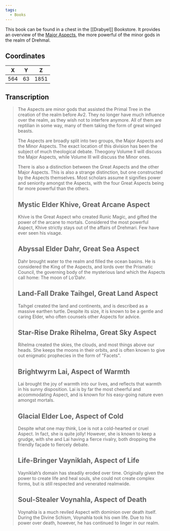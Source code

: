 ```yaml
---
tags:
  - Books
---
```


This book can be found in a chest in the [[Drabyel]] Bookstore. It provides an overview of the [Major Aspects](/Lore/Higher_Beings/Aspects/Major_Aspects/), the more powerful of the minor gods in the realm of Drehmal.

## Coordinates
| **X** | **Y** | **Z** |
| :---: | :---: | :---: |
|  564  |  63   | 1851  |

## Transcription
> The Aspects are minor gods that assisted the Primal Tree in the creation of the realm before Av2. They no longer have much influence over the realm, as they wish not to interfere anymore. All of them are reptilian in some way, many of them taking the form of great winged beasts.
>
> The Aspects are broadly split into two groups, the Major Aspects and the Minor Aspects. The exact location of this division has been the subject of much theological debate. Theogony Volume II will discuss the Major Aspects, while Volume III will discuss the Minor ones.
>
> There is also a distinction between the Great Aspects and the other Major Aspects. This is also a strange distinction, but one constructed by the Aspects themselves. Most scholars assume it signifies power and seniority amongst the Aspects, with the four Great Aspects being far more powerful than the others.
>
> Mystic Elder Khive, Great Arcane Aspect
> -------------------
> Khive is the Great Aspect who created Runic Magic, and gifted the power of the arcane to mortals. Considered the most powerful Aspect, Khive strictly stays out of the affairs of Drehmari. Few have ever seen his visage.
>
> Abyssal Elder Dahr, Great Sea Aspect
> -------------------
> Dahr brought water to the realm and filled the ocean basins. He is considered the King of the Aspects, and lords over the Prismatic Council, the governing body of the mysterious land which the Aspects call home: The moon of Lo'Dahr.
>
> Land-Fall Drake Taihgel, Great Land Aspect
> -------------------
> Taihgel created the land and continents, and is described as a massive earthen turtle. Despite its size, it is known to be a gentle and caring Elder, who often counsels other Aspects for advice.
>
> Star-Rise Drake Rihelma, Great Sky Aspect
> -------------------
> Rihelma created the skies, the clouds, and most things above our heads. She keeps the moons in their orbits, and is often known to give out enigmatic prophecies in the form of "Facets".
>
> Brightwyrm Lai, Aspect of Warmth
> -------------------
> Lai brought the joy of warmth into our lives, and reflects that warmth in his sunny disposition. Lai is by far the most cheerful and accommodating Aspect, and is known for his easy-going nature even amongst mortals.
>
> Glacial Elder Loe, Aspect of Cold
> -------------------
> Despite what one may think, Loe is not a cold-hearted or cruel Aspect. In fact, she is quite jolly! However, she is known to keep a grudge, with she and Lai having a fierce rivalry, both dropping the friendly façade to fiercely debate.
>
> Life-Bringer Vayniklah, Aspect of Life
> -------------------
> Vayniklah’s domain has steadily eroded over time. Originally given the power to create life and heal souls, she could not create complex forms, but is still respected and venerated realmwide.
>
> Soul-Stealer Voynahla, Aspect of Death
> -------------------
> Voynahla is a much reviled Aspect with dominion over death itself. During the Divine Schism, Voynahla took his own life. Due to his power over death, however, he has continued to linger in our realm.

